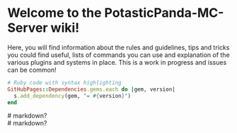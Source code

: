 # Welcome to the PotasticPanda-MC-Server wiki!
Here, you will find information about the rules and guidelines, tips and tricks you could find useful, lists of commands you can use and explanation of the various plugins and systems in place. This is a work in progress and issues can be common!
```ruby
# Ruby code with syntax highlighting
GitHubPages::Dependencies.gems.each do |gem, version|
  s.add_dependency(gem, "= #{version}")
end
```
<div class="someclass" id="someid" markdown="1">
    # markdown?
</div>

<div class="someclass" id="someid" markdown="0">
    # markdown?
</div>